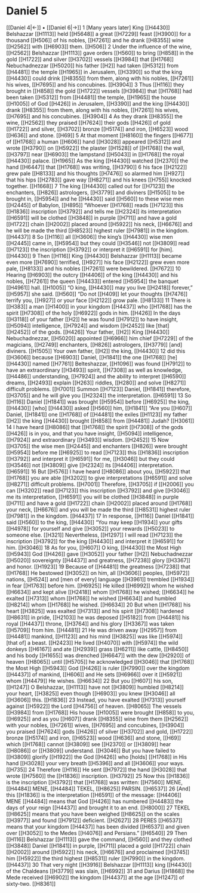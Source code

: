 # Daniel 5
[[Daniel 4|←]] • [[Daniel 6|→]]
1 [Many years later] King [[H4430]] Belshazzar [[H1113]] held [[H5648]] a great [[H7229]] feast [[H3900]] for a thousand [[H506]] of his nobles, [[H7261]] and he drank [[H8355]] wine [[H2562]] with [[H6903]] them. [[H506]] 
2 Under the influence of the wine, [[H2562]] Belshazzar [[H1113]] gave orders [[H560]] to bring [[H858]] in the gold [[H1722]] and silver [[H3702]] vessels [[H3984]] that [[H1768]] Nebuchadnezzar [[H5020]] his father [[H2]] had taken [[H5312]] from [[H4481]] the temple [[H1965]] in Jerusalem, [[H3390]] so that the king [[H4430]] could drink [[H8355]] from them,  along with his nobles, [[H7261]] his wives, [[H7695]] and his concubines. [[H3904]] 
3 Thus [[H116]] they brought in [[H858]] the gold [[H1722]] vessels [[H3984]] that [[H1768]] had been taken [[H5312]] from [[H4481]] the temple, [[H1965]] the house [[H1005]] of God [[H426]] in Jerusalem, [[H3390]] and the king [[H4430]] drank [[H8355]] from them,  along with his nobles, [[H7261]] his wives, [[H7695]] and his concubines. [[H3904]] 
4 As they drank [[H8355]] the wine, [[H2562]] they praised [[H7624]] their gods [[H426]] of gold [[H1722]] and silver, [[H3702]] bronze [[H5174]] and iron, [[H6523]] wood [[H636]] and stone. [[H69]] 
5 At  that moment [[H8160]] the fingers [[H677]] of [[H1768]] a human [[H606]] hand [[H3028]] appeared [[H5312]] and wrote [[H3790]] on [[H5922]] the plaster [[H1528]] of [[H1768]] the wall, [[H3797]] near [[H6903]] the lampstand [[H5043]] in [[H1768]] the royal [[H4430]] palace. [[H1965]] As the king [[H4430]] watched [[H2370]] the hand [[H6447]] that [[H1768]] was writing, [[H3790]] 
6 his face [[H2122]] grew pale [[H8133]] and his thoughts [[H7476]] so alarmed him [[H927]] that his hips [[H2783]] gave way [[H8271]] and his knees [[H755]] knocked together. [[H1668]] 
7 The king [[H4430]] called out for [[H7123]] the enchanters, [[H826]] astrologers, [[H3779]] and diviners [[H1505]] to be brought in, [[H5954]] and he [[H4430]] said [[H560]] to these wise men [[H2445]] of Babylon, [[H895]] “Whoever [[H1768]] reads [[H7123]] this [[H1836]] inscription [[H3792]] and tells me [[H2324]] its interpretation [[H6591]] will be clothed [[H3848]] in purple [[H711]] and have a gold [[H1722]] chain [[H2002]] placed around [[H5922]] his neck, [[H6676]] and he will be made the third [[H8523]] highest ruler [[H7981]] in the kingdom. [[H4437]] 
8 So [[H116]] all [[H3606]] the king’s [[H4430]] wise men [[H2445]] came in, [[H5954]] but they could [[H3546]] not [[H3809]] read [[H7123]] the inscription [[H3792]] or interpret it [[H6591]] for [him]. [[H4430]] 
9 Then [[H116]] King [[H4430]] Belshazzar [[H1113]] became even more [[H7690]] terrified, [[H927]] his face [[H2122]] grew even more pale, [[H8133]] and his nobles [[H7261]] were bewildered. [[H7672]] 
10 Hearing [[H6903]] the outcry [[H4406]] of the king [[H4430]] and his nobles, [[H7261]] the queen [[H4433]] entered [[H5954]] the banquet [[H4961]] hall. [[H1005]] “O king, [[H4430]] may you live [[H2418]] forever,” [[H5957]] she said. [[H560]] “Do not [[H409]] let your thoughts [[H7476]] terrify you, [[H927]] or your face [[H2122]] grow pale. [[H8133]] 
11 There is [[H383]] a man [[H1400]] in your kingdom [[H4437]] who [[H1768]] has the spirit [[H7308]] of the holy [[H6922]] gods in him. [[H426]] In the days [[H3118]] of your father [[H2]] he was found [[H7912]] to have insight, [[H5094]] intelligence, [[H7924]] and wisdom [[H2452]] like [that] [[H2452]] of the gods. [[H426]] Your father, [[H2]] King [[H4430]] Nebuchadnezzar, [[H5020]] appointed [[H6966]] him chief [[H7229]] of the magicians, [[H2749]] enchanters, [[H826]] astrologers, [[H3779]] [and] diviners. [[H1505]] Your own father, [[H2]] the king, [[H4430]] 
12 did this [[H3606]] because [[H6903]] Daniel, [[H1841]] the one [[H1768]] [he] [[H4430]] named [[H7761]] Belteshazzar, [[H1096]] was found [[H7912]] to have an extraordinary [[H3493]] spirit, [[H7308]] as well as knowledge, [[H4486]] understanding, [[H7924]] and the ability to interpret [[H6590]] dreams, [[H2493]] explain [[H263]] riddles, [[H280]] and solve [[H8271]] difficult problems. [[H7001]] Summon [[H7123]] Daniel, [[H1841]] therefore, [[H3705]] and he will give you [[H2324]] the interpretation. [[H6591]] 
13 So [[H116]] Daniel [[H1841]] was brought [[H5954]] before [[H6925]] the king, [[H4430]] [who] [[H4430]] asked [[H560]] him, [[H1841]] “Are you [[H607]] Daniel, [[H1841]] one [[H1768]] of [[H4481]] the exiles [[H1123]] my father [[H2]] the king [[H4430]] brought [[H858]] from [[H4481]] Judah? [[H3061]] 
14 I have heard [[H8086]] that [[H1768]] the spirit [[H7308]] of the gods [[H426]] is in you,  and that you have insight, [[H5094]] intelligence, [[H7924]] and extraordinary [[H3493]] wisdom. [[H2452]] 
15 Now [[H3705]] the wise men [[H2445]] and enchanters [[H826]] were brought [[H5954]] before me [[H6925]] to read [[H7123]] this [[H1836]] inscription [[H3792]] and interpret it [[H6591]] for me, [[H3046]] but they could [[H3546]] not [[H3809]] give [[H2324]] its [[H4406]] interpretation. [[H6591]] 
16 But [[H576]] I have heard [[H8086]] about you, [[H5922]] that [[H1768]] you are able [[H3202]] to give interpretations [[H6591]] and solve [[H8271]] difficult problems. [[H7001]] Therefore, [[H3705]] if [[H2006]] you can [[H3202]] read [[H7123]] this inscription [[H3792]] and give [[H3046]] me its interpretation, [[H6591]] you will be clothed [[H3848]] in purple [[H711]] and have a gold [[H1722]] chain [[H2002]] placed around [[H1768]] your neck, [[H6676]] and you will be made the third [[H8531]] highest ruler [[H7981]] in the kingdom. [[H4437]] 
17 In response, [[H116]] Daniel [[H1841]] said [[H560]] to the king, [[H4430]] “You may keep [[H1934]] your gifts [[H4978]] for yourself  and give [[H3052]] your rewards [[H5023]] to someone else. [[H321]] Nevertheless, [[H1297]] I will read [[H7123]] the inscription [[H3792]] for the king [[H4430]] and interpret it [[H6591]] for him. [[H3046]] 
18 As for you, [[H607]] O king, [[H4430]] the Most High [[H5943]] God [[H426]] gave [[H3052]] your father [[H2]] Nebuchadnezzar [[H5020]] sovereignty [[H4437]] and greatness, [[H7238]] glory [[H3367]] and honor. [[H1923]] 
19 Because of [[H4481]] the greatness [[H7238]] that [[H1768]] He bestowed [[H3052]] on him,  all [[H3606]] peoples, [[H5972]] nations, [[H524]] and [men of every] language [[H3961]] trembled [[H1934]] in fear [[H1763]] before him. [[H6925]] He killed [[H6992]] whom he wished [[H6634]] and kept alive [[H2418]] whom [[H1768]] he wished; [[H6634]] he exalted [[H7313]] whom [[H1768]] he wished [[H6634]] and humbled [[H8214]] whom [[H1768]] he wished. [[H6634]] 
20 But when [[H1768]] his heart [[H3825]] was exalted [[H7313]] and his spirit [[H7308]] hardened [[H8631]] in pride, [[H2103]] he was deposed [[H5182]] from [[H4481]] his royal [[H4437]] throne, [[H3764]] and his glory [[H3367]] was taken [[H5709]] from him. [[H4481]] 
21 He was driven away [[H2957]] from [[H4481]] mankind, [[H1123]] and his mind [[H3825]] was like [[H5974]] [that of] a beast. [[H2423]] He lived [[H4070]] with [[H5974]] the wild donkeys [[H6167]] and ate [[H2939]] grass [[H6211]] like cattle, [[H8450]] and his body [[H1655]] was drenched [[H6647]] with the dew [[H2920]] of heaven [[H8065]] until [[H5705]] he acknowledged [[H3046]] that [[H1768]] the Most High [[H5943]] God [[H426]] is ruler [[H7990]] over the kingdom [[H4437]] of mankind, [[H606]] and He sets [[H6966]] over it [[H5921]] whom [[H4479]] He wishes. [[H6634]] 
22 But you [[H607]] his son, [[H1247]] O Belshazzar, [[H1113]] have not [[H3809]] humbled [[H8214]] your heart, [[H3825]] even though [[H6903]] you knew [[H3046]] all [[H3606]] this. [[H1836]] 
23 Instead, you have exalted [[H7313]] yourself against [[H5922]] the Lord [[H4756]] of heaven. [[H8065]] The vessels [[H3984]] from [[H1768]] His house [[H1005]] were brought [[H858]] to you, [[H6925]] and as you [[H607]] drank [[H8355]] wine from them [[H2562]] with your nobles, [[H7261]] wives, [[H7695]] and concubines, [[H3904]] you praised [[H7624]] gods [[H426]] of silver [[H3702]] and gold, [[H1722]] bronze [[H5174]] and iron, [[H6523]] wood [[H636]] and stone, [[H69]] which [[H1768]] cannot [[H3809]] see [[H2370]] or [[H3809]] hear [[H8086]] or [[H3809]] understand. [[H3046]] But you have failed to [[H3809]] glorify [[H1922]] the God [[H426]] who [holds] [[H1768]] in His hand [[H3028]] your very breath [[H5396]] and all [[H3606]] your ways. [[H735]] 
24 Therefore [[H116]] He sent [[H7972]] the hand [[H3028]] that wrote [[H7560]] the [[H1836]] inscription. [[H3792]] 
25 Now this [[H1836]] is the inscription [[H3792]] that [[H1768]] was written: [[H7560]] MENE, [[H4484]] MENE, [[H4484]] TEKEL, [[H8625]] PARSIN. [[H6537]] 
26 [And] this [[H1836]] is the interpretation [[H6591]] of the message: [[H4406]] MENE [[H4484]] means that God [[H426]] has numbered [[H4483]] the days of your reign [[H4437]] and brought it to an end. [[H8000]] 
27 TEKEL [[H8625]] means that you have been weighed [[H8625]] on the scales [[H3977]] and found [[H7912]] deficient. [[H2627]] 
28 PERES [[H6537]] means that your kingdom [[H4437]] has been divided [[H6537]] and given over [[H3052]] to the Medes [[H4076]] and Persians.” [[H6540]] 
29 Then [[H116]] Belshazzar [[H1113]] gave the command, [[H560]] and they clothed [[H3848]] Daniel [[H1841]] in purple, [[H711]] placed a gold [[H1722]] chain [[H2002]] around [[H5922]] his neck, [[H6676]] and proclaimed [[H3745]] him [[H5922]] the third highest [[H8531]] ruler [[H7990]] in the kingdom. [[H4437]] 
30 That very night [[H3916]] Belshazzar [[H1113]] king [[H4430]] of the Chaldeans [[H3779]] was slain, [[H6992]] 
31 and Darius [[H1868]] the Mede  received [[H6902]] the kingdom [[H4437]] at the age [[H1247]] of sixty-two. [[H8361]] 
